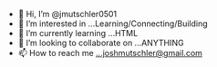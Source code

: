 - 👋 Hi, I’m @jmutschler0501
- 👀 I’m interested in ...Learning/Connecting/Building
- 🌱 I’m currently learning ...HTML
- 💞️ I’m looking to collaborate on ...ANYTHING
- 📫 How to reach me ...joshmutschler@gmail.com

<!---
jmutschler0501/jmutschler0501 is a ✨ special ✨ repository because its `README.md` (this file) appears on your GitHub profile.
You can click the Preview link to take a look at your changes.
--->
